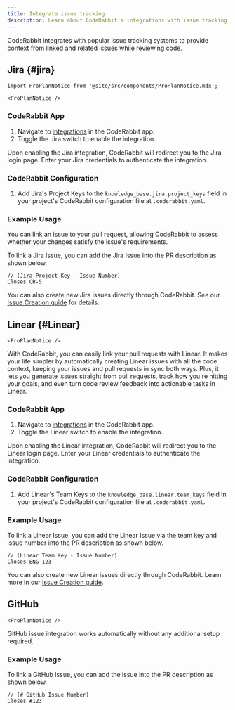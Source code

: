 ```yaml
---
title: Integrate issue tracking
description: Learn about CodeRabbit's integrations with issue tracking systems like Jira and Linear.
---
```


CodeRabbit integrates with popular issue tracking systems to provide context from linked and related issues while reviewing code.

## Jira {#jira}

```mdx-code-block
import ProPlanNotice from '@site/src/components/ProPlanNotice.mdx';

<ProPlanNotice />
```

### CodeRabbit App

1. Navigate to [integrations][integrations] in the CodeRabbit app.
2. Toggle the Jira switch to enable the integration.

Upon enabling the Jira integration, CodeRabbit will redirect you to the Jira login page. Enter your Jira credentials to authenticate the integration.

### CodeRabbit Configuration

1. Add Jira's Project Keys to the `knowledge_base.jira.project_keys` field in your project's CodeRabbit configuration file at `.coderabbit.yaml`.

### Example Usage

You can link an issue to your pull request, allowing CodeRabbit to assess whether your changes satisfy the issue's requirements.

To link a Jira Issue, you can add the Jira Issue into the PR description as shown below.

```text
// (Jira Project Key - Issue Number)
Closes CR-5
```

You can also create new Jira issues directly through CodeRabbit. See our [Issue Creation guide](../guides/issue-creation.md#jira) for details.

## Linear {#Linear}

```mdx-code-block
<ProPlanNotice />
```

With CodeRabbit, you can easily link your pull requests with Linear. It makes your life simpler by automatically creating Linear issues with all the code context, keeping your issues and pull requests in sync both ways. Plus, it lets you generate issues straight from pull requests, track how you're hitting your goals, and even turn code review feedback into actionable tasks in Linear.

### CodeRabbit App

1. Navigate to [integrations][integrations] in the CodeRabbit app.
2. Toggle the Linear switch to enable the integration.

Upon enabling the Linear integration, CodeRabbit will redirect you to the Linear login page. Enter your Linear credentials to authenticate the integration.

### CodeRabbit Configuration

1. Add Linear's Team Keys to the `knowledge_base.linear.team_keys` field in your project's CodeRabbit configuration file at `.coderabbit.yaml`.

[integrations]: https://app.coderabbit.ai/integrations

### Example Usage

To link a Linear Issue, you can add the Linear Issue via the team key and issue number into the PR description as shown below.

```text
// (Linear Team Key - Issue Number)
Closes ENG-123
```

You can also create new Linear issues directly through CodeRabbit. Learn more in our [Issue Creation guide](../guides/issue-creation.md#linear).

## GitHub

```mdx-code-block
<ProPlanNotice />
```

GitHub issue integration works automatically without any additional setup required.

### Example Usage

To link a GitHub Issue, you can add the issue into the PR description as shown below.

```text
// (# GitHub Issue Number)
Closes #123
```
